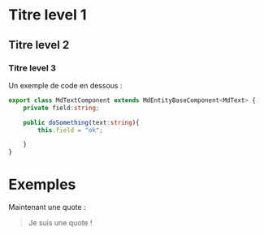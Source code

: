 # Titre level 1
## Titre level 2
### Titre level 3

Un exemple de code en dessous :
``` ts
export class MdTextComponent extends MdEntityBaseComponent<MdText> {
    private field:string;

    public doSomething(text:string){
        this.field = "ok";

    }
}
```

# Exemples

Maintenant une quote :
> Je suis une quote !